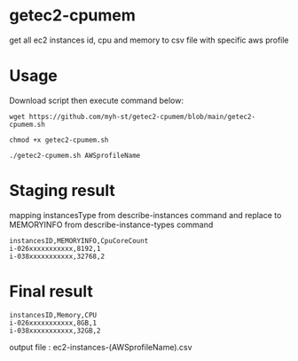# getec2-cpumem
get all ec2 instances id, cpu and memory to csv file with specific aws profile

# Usage

Download script then execute command below:

    wget https://github.com/myh-st/getec2-cpumem/blob/main/getec2-cpumem.sh
    
    chmod +x getec2-cpumem.sh
    
    ./getec2-cpumem.sh AWSprofileName

# Staging result
mapping instancesType from describe-instances command and replace to MEMORYINFO from describe-instance-types command

    instancesID,MEMORYINFO,CpuCoreCount
    i-026xxxxxxxxxxx,8192,1
    i-038xxxxxxxxxxx,32768,2

# Final result
    instancesID,Memory,CPU
    i-026xxxxxxxxxxx,8GB,1
    i-038xxxxxxxxxxx,32GB,2

  output file :  ec2-instances-(AWSprofileName).csv
